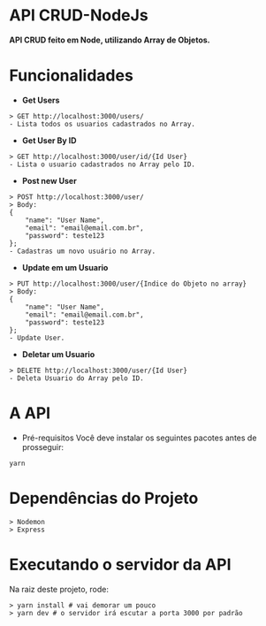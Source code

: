 # API CRUD-NodeJs

**API CRUD feito em Node, utilizando Array de Objetos.**

# Funcionalidades

* **Get Users**
```
> GET http://localhost:3000/users/
- Lista todos os usuarios cadastrados no Array.
```

* **Get User By ID**
```
> GET http://localhost:3000/user/id/{Id User}
- Lista o usuario cadastrados no Array pelo ID.
```

* **Post new User**
```
> POST http://localhost:3000/user/
> Body: 
{
	"name": "User Name",
	"email": "email@email.com.br",
    "password": teste123
};
- Cadastras um novo usuário no Array.
```

* **Update em um Usuario**
```
> PUT http://localhost:3000/user/{Indice do Objeto no array}
> Body: 
{
	"name": "User Name",
	"email": "email@email.com.br",
    "password": teste123
};
- Update User.
```

* **Deletar um Usuario**
```
> DELETE http://localhost:3000/user/{Id User}
- Deleta Usuario do Array pelo ID.
```

# A API

* Pré-requisitos
Você deve instalar os seguintes pacotes antes de prosseguir:

```yarn```

# Dependências do Projeto

```
> Nodemon
> Express
```

# Executando o servidor da API

Na raiz deste projeto, rode:
```
> yarn install # vai demorar um pouco
> yarn dev # o servidor irá escutar a porta 3000 por padrão
```
